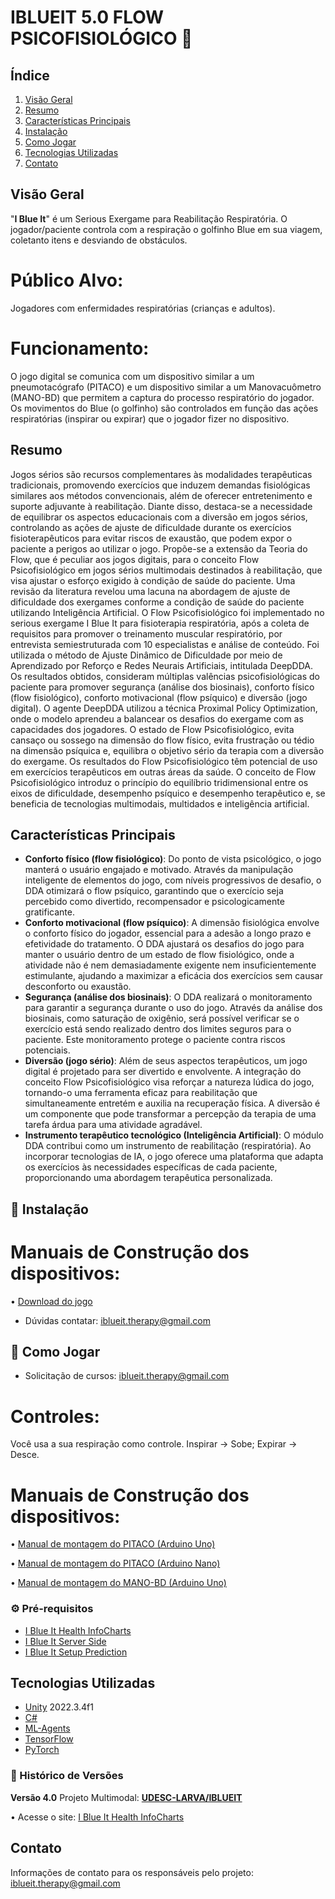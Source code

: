
# IBLUEIT 5.0 FLOW PSICOFISIOLÓGICO 🐬

## Índice
1. [Visão Geral](#visão-geral)
2. [Resumo](#resumo)
3. [Características Principais](#características-principais)
4. [Instalação](#instalação)
5. [Como Jogar](#como-jogar)
6. [Tecnologias Utilizadas](#tecnologias-utilizadas)
7. [Contato](#contato)

## Visão Geral
"<b>I Blue It</b>" é um Serious Exergame para Reabilitação Respiratória. O jogador/paciente controla com a respiração o golfinho Blue em sua viagem, coletanto itens e desviando de obstáculos. 

# Público Alvo: 
Jogadores com enfermidades respiratórias (crianças e adultos).

# Funcionamento:
O jogo digital se comunica com um dispositivo similar a um pneumotacógrafo (PITACO) e um dispositivo similar a um Manovacuômetro (MANO-BD) que permitem a captura do processo respiratório do jogador. Os movimentos do Blue (o golfinho) são controlados em função das ações respiratórias (inspirar ou expirar) que o jogador fizer no dispositivo.

## Resumo
Jogos sérios são recursos complementares às modalidades terapêuticas tradicionais, promovendo exercícios que induzem demandas fisiológicas similares aos métodos convencionais, além de oferecer entretenimento e suporte adjuvante à reabilitação. Diante disso, destaca-se a necessidade de equilibrar os aspectos educacionais com a diversão em jogos sérios, controlando as ações de ajuste de dificuldade durante os exercícios fisioterapêuticos para evitar riscos de exaustão, que podem expor o paciente a perigos ao utilizar o jogo. Propõe-se a extensão da Teoria do Flow, que é peculiar aos jogos digitais, para o conceito Flow Psicofisiológico em jogos sérios multimodais destinados à reabilitação, que visa ajustar o esforço exigido à condição de saúde do paciente. Uma revisão da literatura revelou uma lacuna na abordagem de ajuste de dificuldade dos exergames conforme a condição de saúde do paciente utilizando Inteligência Artificial. O Flow Psicofisiológico foi implementado no serious exergame I Blue It para fisioterapia respiratória, após a coleta de requisitos para promover o treinamento muscular respiratório, por entrevista semiestruturada com 10 especialistas e análise de conteúdo. Foi utilizada o método de Ajuste Dinâmico de Dificuldade por meio de Aprendizado por Reforço e Redes Neurais Artificiais, intitulada DeepDDA. Os resultados obtidos, consideram múltiplas valências psicofisiológicas do paciente para promover segurança (análise dos biosinais), conforto físico (flow fisiológico), conforto motivacional (flow psíquico) e diversão (jogo digital). O agente DeepDDA utilizou a técnica Proximal Policy Optimization, onde o modelo aprendeu a balancear os desafios do exergame com as capacidades dos jogadores. O estado de Flow Psicofisiológico, evita cansaço ou sossego na dimensão do flow físico, evita frustração ou tédio na dimensão psíquica e, equilibra o objetivo sério da terapia com a diversão do exergame. Os resultados do Flow Psicofisiológico têm potencial de uso em exercícios terapêuticos em outras áreas da saúde. O conceito de Flow Psicofisiológico introduz o princípio do equilíbrio tridimensional entre os eixos de dificuldade, desempenho psíquico e desempenho terapêutico e, se beneficia de tecnologias multimodais, multidados e inteligência artificial.

## Características Principais
- **Conforto físico (flow fisiológico)**: Do ponto de vista psicológico, o jogo manterá o usuário engajado e motivado. Através da manipulação inteligente de elementos do jogo, com níveis progressivos de desafio, o DDA otimizará o flow psíquico, garantindo que o exercício seja percebido como divertido, recompensador e psicologicamente gratificante.
- **Conforto motivacional (flow psíquico)**: A dimensão fisiológica envolve o conforto físico do jogador, essencial para a adesão a longo prazo e efetividade do tratamento. O DDA ajustará os desafios do jogo para manter o usuário dentro de um estado de flow fisiológico, onde a atividade não é nem demasiadamente exigente nem insuficientemente estimulante, ajudando a maximizar a eficácia dos exercícios sem causar desconforto ou exaustão.
- **Segurança (análise dos biosinais)**: O DDA realizará o monitoramento para garantir a segurança durante o uso do jogo. Através da análise dos biosinais, como saturação de oxigênio, será possível verificar se o exercício está sendo realizado dentro dos limites seguros para o paciente. Este monitoramento protege o paciente contra riscos potenciais.
- **Diversão (jogo sério)**: Além de seus aspectos terapêuticos, um jogo digital é projetado para ser divertido e envolvente. A integração do conceito Flow Psicofisiológico visa reforçar a natureza lúdica do jogo, tornando-o uma ferramenta eficaz para reabilitação que simultaneamente entretém e auxilia na recuperação física. A diversão é um componente que pode transformar a percepção da terapia de uma tarefa árdua para uma atividade agradável.
- **Instrumento terapêutico tecnológico (Inteligência Artificial)**: O módulo DDA contribui como um instrumento de reabilitação (respiratória). Ao incorporar tecnologias de IA, o jogo oferece uma plataforma que adapta os exercícios às necessidades específicas de cada paciente, proporcionando uma abordagem terapêutica personalizada.

## 🔧 Instalação
# Manuais de Construção dos dispositivos:

• [Download do jogo](https://drive.google.com/file/d/1hMCceIuWfxUN4Lo2ZMm1Z0UdCUbbyTv7/view?usp=drive_link) 

- Dúvidas contatar: iblueit.therapy@gmail.com

## 🚀 Como Jogar
- Solicitação de cursos: iblueit.therapy@gmail.com

# Controles: 
Você usa a sua respiração como controle. 
Inspirar -> Sobe; 
Expirar -> Desce.

# Manuais de Construção dos dispositivos:
• [Manual de montagem do PITACO (Arduino Uno)](https://drive.google.com/file/d/1ySXKeuSn3YmyW2DLWHif1NNSO-Nl6EtK/view?usp=sharing) 

• [Manual de montagem do PITACO (Arduino Nano)](https://drive.google.com/file/d/1wr6Y98nJR3gZsatfQ0GP4eBEVyYnXiPZ/view?usp=sharing) 

• [Manual de montagem do MANO-BD (Arduino Uno)](https://drive.google.com/file/d/17r0CipR6f9x6s7APGRfAPqf73Xkfc3CW/view?usp=sharing) 

### ⚙️ Pré-requisitos
- [I Blue It Health InfoCharts](https://github.com/UDESC-LARVA/iblueit-health-Infocharts)
- [I Blue It Server Side](https://github.com/UDESC-LARVA/iblueit-server-side)
- [I Blue It Setup Prediction](https://github.com/UDESC-LARVA)

## Tecnologias Utilizadas
- [Unity](https://unity.com/) 2022.3.4f1
- [C#](https://docs.unity3d.com/ScriptReference/index.html)
- [ML-Agents](https://github.com/Unity-Technologies/ml-agents)
- [TensorFlow](https://www.tensorflow.org/)
- [PyTorch](https://pytorch.org/)

### 📌 Histórico de Versões

**Versão 4.0**
Projeto Multimodal: **[UDESC-LARVA/IBLUEIT](https://github.com/UDESC-LARVA/IBLUEIT)**

• Acesse o site: [I Blue It Health InfoCharts](https://www.iblueit.com.br)

## Contato
Informações de contato para os responsáveis pelo projeto: iblueit.therapy@gmail.com
